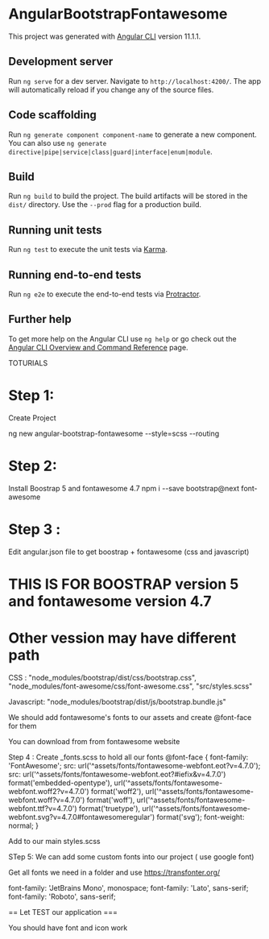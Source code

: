# AngularBootstrapFontawesome

This project was generated with [Angular CLI](https://github.com/angular/angular-cli) version 11.1.1.

## Development server

Run `ng serve` for a dev server. Navigate to `http://localhost:4200/`. The app will automatically reload if you change any of the source files.

## Code scaffolding

Run `ng generate component component-name` to generate a new component. You can also use `ng generate directive|pipe|service|class|guard|interface|enum|module`.

## Build

Run `ng build` to build the project. The build artifacts will be stored in the `dist/` directory. Use the `--prod` flag for a production build.

## Running unit tests

Run `ng test` to execute the unit tests via [Karma](https://karma-runner.github.io).

## Running end-to-end tests

Run `ng e2e` to execute the end-to-end tests via [Protractor](http://www.protractortest.org/).

## Further help

To get more help on the Angular CLI use `ng help` or go check out the [Angular CLI Overview and Command Reference](https://angular.io/cli) page.


TOTURIALS 

# Step 1:
Create Project

ng new angular-bootstrap-fontawesome --style=scss  --routing

# Step 2:
Install Boostrap 5 and fontawesome 4.7 
npm i --save bootstrap@next font-awesome

# Step 3 :
Edit angular.json file to get boostrap + fontawesome (css and javascript)

# THIS IS FOR BOOSTRAP version 5 and fontawesome version 4.7
# Other vession may have different path

CSS :
"node_modules/bootstrap/dist/css/bootstrap.css",
"node_modules/font-awesome/css/font-awesome.css",
"src/styles.scss"

Javascript:
"node_modules/bootstrap/dist/js/bootstrap.bundle.js"

We should add fontawesome's fonts to our assets and create @font-face for them

You can download from from fontawesome website

Step 4 : Create _fonts.scss to hold all our fonts
@font-face {
  font-family: 'FontAwesome';
  src: url('^assets/fonts/fontawesome-webfont.eot?v=4.7.0');
  src: url('^assets/fonts/fontawesome-webfont.eot?#iefix&v=4.7.0') format('embedded-opentype'), 
  url('^assets/fonts/fontawesome-webfont.woff2?v=4.7.0') format('woff2'),
  url('^assets/fonts/fontawesome-webfont.woff?v=4.7.0') format('woff'),
  url('^assets/fonts/fontawesome-webfont.ttf?v=4.7.0') format('truetype'), 
  url('^assets/fonts/fontawesome-webfont.svg?v=4.7.0#fontawesomeregular') format('svg');
  font-weight: normal;
}

Add to our main styles.scss 


STep 5: We can add some custom fonts into our project ( use google font)

Get all fonts we need in a folder and use https://transfonter.org/


font-family: 'JetBrains Mono', monospace;
font-family: 'Lato', sans-serif;
font-family: 'Roboto', sans-serif;

== Let TEST our application ===

You should have font and icon work 